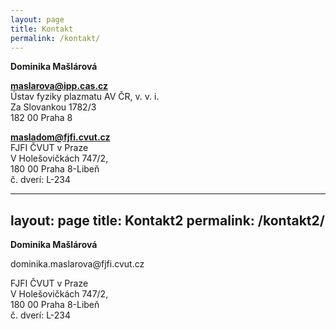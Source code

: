 ```yaml
---
layout: page
title: Kontakt
permalink: /kontakt/
---
```


<b>Dominika Mašlárová</b>

<b>maslarova@ipp.cas.cz</b><br /> 
Ústav fyziky plazmatu AV ČR, v. v. i. <br />Za Slovankou 1782/3 <br /> 
182 00 Praha 8 <br /> 

<b>masladom@fjfi.cvut.cz</b> <br /> 
FJFI ČVUT v Praze <br /> 
V Holešovičkách 747/2, <br /> 
180 00 Praha 8-Libeň <br /> 
č. dverí: L-234 <br /> 


---
layout: page
title: Kontakt2
permalink: /kontakt2/
---

<b>Dominika Mašlárová</b>

<!--<b>maslarova@ipp.cas.cz</b><br />
Ústav fyziky plazmatu AV ČR, v. v. i. <br />Za Slovankou 1782/3 <br />
182 00 Praha 8 <br />
-->
dominika.mas<!-- sdfjsdhfkjydjoK59@s -->larova<!-- 49928Lk@:s -->@<!-- sdfjsdhfkjypcs -->fjfi.c<!-- sdfjsdhfkjypcs -->vut.cz</p>


FJFI ČVUT v Praze <br />
V Holešovičkách 747/2, <br />
180 00 Praha 8-Libeň <br />
č. dverí: L-234 <br />

